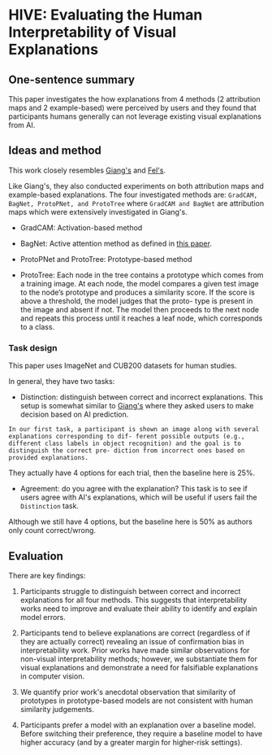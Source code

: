 # HIVE: Evaluating the Human Interpretability of Visual Explanations

## One-sentence summary

This paper investigates the how explanations from 4 methods (2 attribution maps and 2 example-based) were perceived by users and they found that participants humans generally can not leverage existing visual explanations from AI.

## Ideas and method

This work closely resembles [Giang's](https://arxiv.org/abs/2105.14944) and [Fel's](https://arxiv.org/abs/2112.04417).

Like Giang's, they also conducted experiments on both attribution maps and example-based explanations. The four investigated methods are: ```GradCAM, BagNet, ProtoPNet, and ProtoTree``` where ``GradCAM and BagNet`` are attribution maps which were extensively investigated in Giang's.

- GradCAM: Activation-based method

- BagNet: Active attention method as defined in [this paper](https://arxiv.org/abs/2107.07013).

- ProtoPNet and ProtoTree: Prototype-based method

- ProtoTree: Each node in the tree contains a prototype which comes from a training image. At each node, the model compares a given test image to the node’s prototype and produces a similarity score. If the score is above a threshold, the model judges that the proto- type is present in the image and absent if not. The model then proceeds to the next node and repeats this process until it reaches a leaf node, which corresponds to a class.


### Task design

This paper uses ImageNet and CUB200 datasets for human studies.

In general, they have two tasks:

- Distinction: distinguish between correct and incorrect explanations. This setup is somewhat similar to [Giang's]() where they asked users to make decision based on AI prediction. 

```
In our first task, a participant is shown an image along with several explanations corresponding to dif- ferent possible outputs (e.g., different class labels in object recognition) and the goal is to distinguish the correct pre- diction from incorrect ones based on provided explanations.
```

They actually have 4 options for each trial, then the baseline here is 25%.


- Agreement: do you agree with the explanation? This task is to see if users agree with AI's explanations, which will be useful if users fail the ```Distinction``` task.

Although we still have 4 options, but the baseline here is 50% as authors only count correct/wrong.


## Evaluation

There are key findings:

1. Participants struggle to distinguish between correct and incorrect explanations for all four methods. This suggests that interpretability works need to improve and evaluate their ability to identify and explain model errors.

2. Participants tend to believe explanations are correct (regardless of if they are actually correct) revealing an issue of confirmation bias in interpretability work. Prior works have made similar observations for non-visual interpretability methods; however, we substantiate them for visual explanations and demonstrate a need for falsifiable explanations in computer vision.

3. We quantify prior work's anecdotal observation that similarity of prototypes in prototype-based models are not consistent with human similarity judgements.

4. Participants prefer a model with an explanation over a baseline model. Before switching their preference, they require a baseline model to have higher accuracy (and by a greater margin for higher-risk settings).